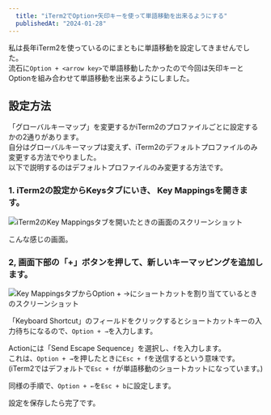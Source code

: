 ```yaml
---
  title: "iTerm2でOption+矢印キーを使って単語移動を出来るようにする"
  publishedAt: "2024-01-28"
---
```


私は長年iTerm2を使っているのにまともに単語移動を設定してきませんでした。  
流石に`Option + <arrow key>`で単語移動したかったので今回は矢印キーとOptionを組み合わせて単語移動を出来るようにしました。

## 設定方法

「グローバルキーマップ」を変更するかiTerm2のプロファイルごとに設定するかの2通りがあります。  
自分はグローバルキーマップは変えず、iTerm2のデフォルトプロファイルのみ変更する方法でやりました。  
以下で説明するのはデフォルトプロファイルのみ変更する方法です。

### 1. iTerm2の設定からKeysタブにいき、 Key Mappingsを開きます。

![iTerm2のKey Mappingsタブを開いたときの画面のスクリーンショット](https://cdn.sh1ma.dev/20240128-1.png)

こんな感じの画面。

### 2, 画面下部の「+」ボタンを押して、新しいキーマッピングを追加します。

![Key MappingsタブからOption + →にショートカットを割り当てているときのスクリーンショット](https://cdn.sh1ma.dev/20240128-2.png)

「Keyboard Shortcut」のフィールドをクリックするとショートカットキーの入力待ちになるので、`Option + →`を入力します。

Actionには「Send Escape Sequence」を選択し、`f`を入力します。  
これは、`Option + →`を押したときに`Esc + f`を送信するという意味です。(iTerm2ではデフォルトで`Esc + f`が単語移動のショートカットになっています。)

同様の手順で、`Option + ←`を`Esc + b`に設定します。

設定を保存したら完了です。
